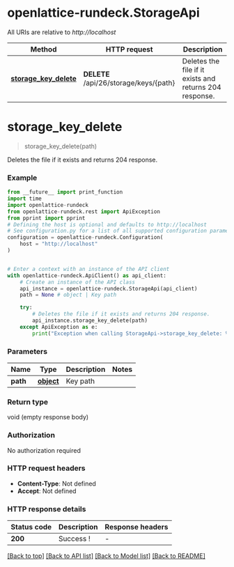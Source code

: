 # openlattice-rundeck.StorageApi

All URIs are relative to *http://localhost*

Method | HTTP request | Description
------------- | ------------- | -------------
[**storage_key_delete**](StorageApi.md#storage_key_delete) | **DELETE** /api/26/storage/keys/{path} | Deletes the file if it exists and returns 204 response.


# **storage_key_delete**
> storage_key_delete(path)

Deletes the file if it exists and returns 204 response.

### Example

```python
from __future__ import print_function
import time
import openlattice-rundeck
from openlattice-rundeck.rest import ApiException
from pprint import pprint
# Defining the host is optional and defaults to http://localhost
# See configuration.py for a list of all supported configuration parameters.
configuration = openlattice-rundeck.Configuration(
    host = "http://localhost"
)


# Enter a context with an instance of the API client
with openlattice-rundeck.ApiClient() as api_client:
    # Create an instance of the API class
    api_instance = openlattice-rundeck.StorageApi(api_client)
    path = None # object | Key path

    try:
        # Deletes the file if it exists and returns 204 response.
        api_instance.storage_key_delete(path)
    except ApiException as e:
        print("Exception when calling StorageApi->storage_key_delete: %s\n" % e)
```

### Parameters

Name | Type | Description  | Notes
------------- | ------------- | ------------- | -------------
 **path** | [**object**](.md)| Key path | 

### Return type

void (empty response body)

### Authorization

No authorization required

### HTTP request headers

 - **Content-Type**: Not defined
 - **Accept**: Not defined

### HTTP response details
| Status code | Description | Response headers |
|-------------|-------------|------------------|
**200** | Success ! |  -  |

[[Back to top]](#) [[Back to API list]](../README.md#documentation-for-api-endpoints) [[Back to Model list]](../README.md#documentation-for-models) [[Back to README]](../README.md)

